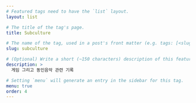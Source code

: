 ```yaml
---
# Featured tags need to have the `list` layout.
layout: list

# The title of the tag's page.
title: Subculture

# The name of the tag, used in a post's front matter (e.g. tags: [<slug>]).
slug: subculture

# (Optional) Write a short (~150 characters) description of this featured tag.
description: >
  게임 그리고 동인음악 관련 기록

# Setting `menu` will generate an entry in the sidebar for this tag.
menu: true
order: 4
---
```

